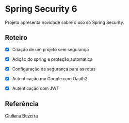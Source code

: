 # Spring Security 6

Projeto apresenta novidade sobre o uso so Spring Security.

## Roteiro

- [x] Criação de um projeto sem segurança
- [x] Adição do spring  e proteção automática
- [x] Configuração de segurança para as rotas
- [x] Autenticação mo Google com Oauth2
- [x] Autenticação com JWT


## Referência

[Giuliana Bezerra](https://youtu.be/EQ5EwIYsgIE?si=ZI-f0TtCOUIhzGzH)